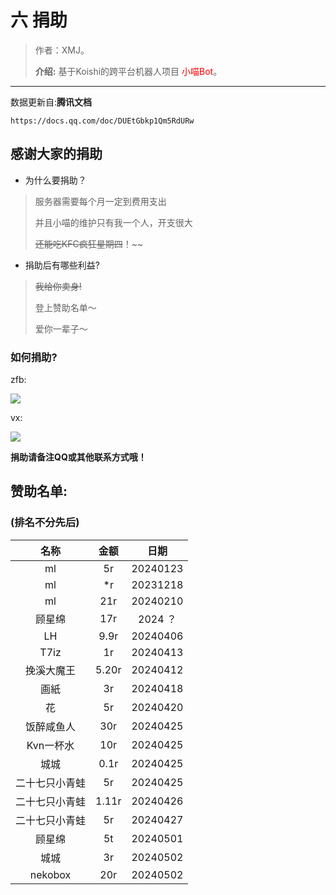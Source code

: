

# 六 捐助

> 作者：XMJ。
>
> **介绍:** 基于Koishi的跨平台机器人项目 <font color=red>小喵Bot</font>。

---

数据更新自:**腾讯文档**

`https://docs.qq.com/doc/DUEtGbkp1Qm5RdURw`

## 感谢大家的捐助

- 为什么要捐助？

> 服务器需要每个月一定到费用支出
> 
> 并且小喵的维护只有我一个人，开支很大
> 
> ~~还能吃KFC疯狂星期四~~！~~

- 捐助后有哪些利益?

> ~~我给你卖身!~~
> 
> 登上赞助名单～
> 
> 爱你一辈子～


### 如何捐助?

zfb:

![](https://img2.imgtp.com/2024/03/17/bGci2zRj.jpeg)

vx:

![](https://img2.imgtp.com/2024/03/17/LlIS4b9R.jpeg)

**捐助请备注QQ或其他联系方式哦！**




## 赞助名单:

### (排名不分先后)


|  名称   |   金额  |日期|
| :--: | :--: | :--: |
|  ml   |  5r   |20240123|
|ml|*r|20231218|
|ml|21r|20240210|
|顾星绵|17r|2024 ？|
|LH|9.9r|20240406|
|T7iz|1r|20240413|
|挽溪大魔王|5.20r|20240412|
|画紙|3r|20240418|
|花|5r|20240420|
|饭醉咸鱼人|30r|20240425|
|Kvn一杯水|10r|20240425|
|城城|0.1r|20240425|
|二十七只小青蛙|5r|20240425|
|二十七只小青蛙|1.11r|20240426|
|二十七只小青蛙|5r|20240427|
|顾星绵|5t|20240501|
|城城|3r|20240502|
|nekobox|20r|20240502|